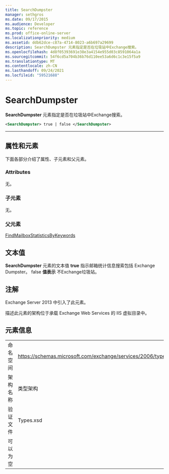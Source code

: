 ```yaml
---
title: SearchDumpster
manager: sethgros
ms.date: 09/17/2015
ms.audience: Developer
ms.topic: reference
ms.prod: office-online-server
ms.localizationpriority: medium
ms.assetid: ddb62dce-c87a-4714-8023-a6b697a29699
description: SearchDumpster 元素指定是否在垃圾站中Exchange搜索。
ms.openlocfilehash: 4d8f05393691e38e3a4154e955d03c8591064a1a
ms.sourcegitcommit: 54f6cd5a704b36b76d110ee53a6d6c1c3e15f5a9
ms.translationtype: MT
ms.contentlocale: zh-CN
ms.lasthandoff: 09/24/2021
ms.locfileid: "59521688"
---
```

# <a name="searchdumpster"></a>SearchDumpster

**SearchDumpster** 元素指定是否在垃圾站中Exchange搜索。 
  
```XML
<SearchDumpster> true | false </SearchDumpster>
```

 ****
## <a name="attributes-and-elements"></a>属性和元素

下面各部分介绍了属性、子元素和父元素。
  
### <a name="attributes"></a>Attributes

无。
  
### <a name="child-elements"></a>子元素

无。
  
### <a name="parent-elements"></a>父元素

[FindMailboxStatisticsByKeywords](findmailboxstatisticsbykeywords.md)
  
## <a name="text-value"></a>文本值

**SearchDumpster** 元素的文本值 **true** 指示邮箱统计信息搜索包括 Exchange Dumpster。 false **值表示** 不Exchange垃圾站。 
  
## <a name="remarks"></a>注解

Exchange Server 2013 中引入了此元素。
  
描述此元素的架构位于承载 Exchange Web Services 的 IIS 虚拟目录中。
  
## <a name="element-information"></a>元素信息

|||
|:-----|:-----|
|命名空间  <br/> |https://schemas.microsoft.com/exchange/services/2006/types  <br/> |
|架构名称  <br/> |类型架构  <br/> |
|验证文件  <br/> |Types.xsd  <br/> |
|可以为空  <br/> ||
   

